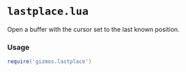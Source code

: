 # `lastplace.lua`

Open a buffer with the cursor set to the last known position.

### Usage

```lua
require('gizmos.lastplace')
```
